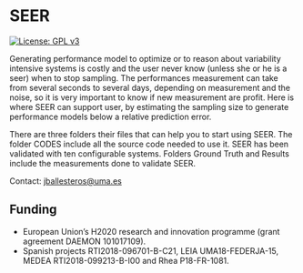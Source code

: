 # SEER
[![License: GPL v3](https://img.shields.io/badge/License-GPL%20v3-blue.svg)](https://www.gnu.org/licenses/gpl-3.0)

Generating performance model to optimize or to reason about variability intensive systems is costly and the user never know (unless she or he is a seer) when to stop sampling. The performances measurement can take from several seconds to several days, depending on measurement and the noise, so it is very important to know if new measurement are profit. Here is where SEER can support user, by estimating the sampling size to generate performance models below a relative prediction error.

There are three folders their files that can help you to start using SEER. The folder CODES include all the source code needed to use it. SEER has been validated with ten configurable systems. Folders Ground Truth and Results include the measurements done to validate SEER. 


Contact: jballesteros@uma.es

## Funding

* European Union’s H2020 research and innovation programme (grant agreement DAEMON 101017109).
* Spanish projects RTI2018-096701-B-C21, LEIA UMA18-FEDERJA-15, MEDEA RTI2018-099213-B-I00 and
Rhea P18-FR-1081.
